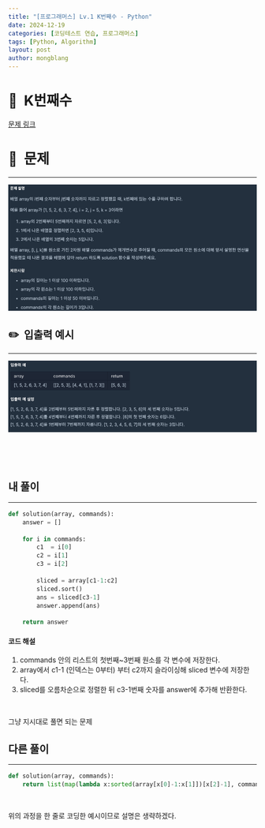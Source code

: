 ```yaml
---
title: "[프로그래머스] Lv.1 K번째수 - Python"
date: 2024-12-19  
categories: [코딩테스트 연습, 프로그래머스]
tags: [Python, Algorithm]
layout: post
author: mongblang
---
```


# 📌&nbsp; **K번째수**
[문제 링크](https://school.programmers.co.kr/learn/courses/30/lessons/42748)  

# 📝&nbsp; **문제**
---
![문제](/assets/img/codingtest-post-img/PG42748-1.png)


## ✏️&nbsp; **입출력 예시**
---
![예시](/assets/img/codingtest-post-img/PG42748-2.png) 

&nbsp;  

&nbsp;   



## **내 풀이**  
--- 

```python
def solution(array, commands):
    answer = []	

    for i in commands:
        c1  = i[0]
        c2 = i[1]
        c3 = i[2]
        
        sliced = array[c1-1:c2]
        sliced.sort()
        ans = sliced[c3-1]
        answer.append(ans)
        
    return answer
```

#### **코드 해설**  
1. commands 안의 리스트의 첫번째~3번째 원소를 각 변수에 저장한다. 
2. array에서 c1-1 (인덱스는 0부터) 부터 c2까지 슬라이싱해 sliced 변수에 저장한다.
3. sliced를 오름차순으로 정렬한 뒤 c3-1번째 숫자를 answer에 추가해 반환한다.

&nbsp;  

그냥 지시대로 풀면 되는 문제

## **다른 풀이**
---

```python  
def solution(array, commands):
    return list(map(lambda x:sorted(array[x[0]-1:x[1]])[x[2]-1], commands))
```


&nbsp;  

위의 과정을 한 줄로 코딩한 예시이므로 설명은 생략하겠다. 

&nbsp;   
&nbsp;  

